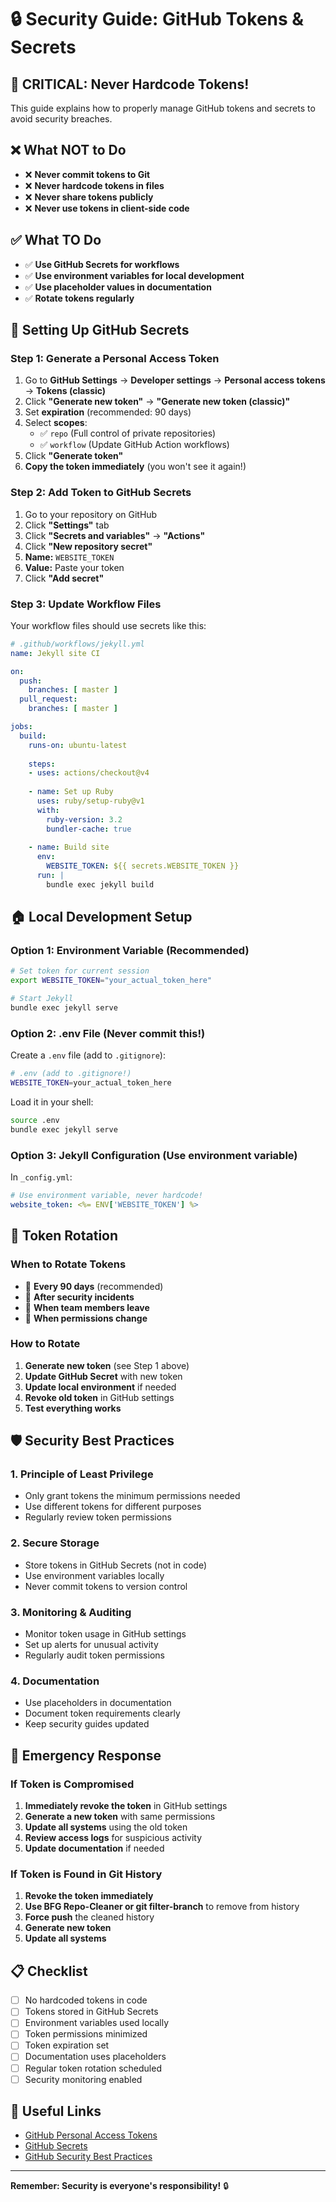# 🔒 Security Guide: GitHub Tokens & Secrets

## 🚨 **CRITICAL: Never Hardcode Tokens!**

This guide explains how to properly manage GitHub tokens and secrets to avoid security breaches.

## ❌ **What NOT to Do**

- ❌ **Never commit tokens to Git**
- ❌ **Never hardcode tokens in files**
- ❌ **Never share tokens publicly**
- ❌ **Never use tokens in client-side code**

## ✅ **What TO Do**

- ✅ **Use GitHub Secrets for workflows**
- ✅ **Use environment variables for local development**
- ✅ **Use placeholder values in documentation**
- ✅ **Rotate tokens regularly**

## 🔧 **Setting Up GitHub Secrets**

### Step 1: Generate a Personal Access Token

1. Go to **GitHub Settings** → **Developer settings** → **Personal access tokens** → **Tokens (classic)**
2. Click **"Generate new token"** → **"Generate new token (classic)"**
3. Set **expiration** (recommended: 90 days)
4. Select **scopes**:
   - ✅ `repo` (Full control of private repositories)
   - ✅ `workflow` (Update GitHub Action workflows)
5. Click **"Generate token"**
6. **Copy the token immediately** (you won't see it again!)

### Step 2: Add Token to GitHub Secrets

1. Go to your repository on GitHub
2. Click **"Settings"** tab
3. Click **"Secrets and variables"** → **"Actions"**
4. Click **"New repository secret"**
5. **Name:** `WEBSITE_TOKEN`
6. **Value:** Paste your token
7. Click **"Add secret"**

### Step 3: Update Workflow Files

Your workflow files should use secrets like this:

```yaml
# .github/workflows/jekyll.yml
name: Jekyll site CI

on:
  push:
    branches: [ master ]
  pull_request:
    branches: [ master ]

jobs:
  build:
    runs-on: ubuntu-latest
    
    steps:
    - uses: actions/checkout@v4
    
    - name: Set up Ruby
      uses: ruby/setup-ruby@v1
      with:
        ruby-version: 3.2
        bundler-cache: true
    
    - name: Build site
      env:
        WEBSITE_TOKEN: ${{ secrets.WEBSITE_TOKEN }}
      run: |
        bundle exec jekyll build
```

## 🏠 **Local Development Setup**

### Option 1: Environment Variable (Recommended)

```bash
# Set token for current session
export WEBSITE_TOKEN="your_actual_token_here"

# Start Jekyll
bundle exec jekyll serve
```

### Option 2: .env File (Never commit this!)

Create a `.env` file (add to `.gitignore`):

```bash
# .env (add to .gitignore!)
WEBSITE_TOKEN=your_actual_token_here
```

Load it in your shell:
```bash
source .env
bundle exec jekyll serve
```

### Option 3: Jekyll Configuration (Use environment variable)

In `_config.yml`:
```yaml
# Use environment variable, never hardcode!
website_token: <%= ENV['WEBSITE_TOKEN'] %>
```

## 🔄 **Token Rotation**

### When to Rotate Tokens

- 🔄 **Every 90 days** (recommended)
- 🔄 **After security incidents**
- 🔄 **When team members leave**
- 🔄 **When permissions change**

### How to Rotate

1. **Generate new token** (see Step 1 above)
2. **Update GitHub Secret** with new token
3. **Update local environment** if needed
4. **Revoke old token** in GitHub settings
5. **Test everything works**

## 🛡️ **Security Best Practices**

### 1. **Principle of Least Privilege**
- Only grant tokens the minimum permissions needed
- Use different tokens for different purposes
- Regularly review token permissions

### 2. **Secure Storage**
- Store tokens in GitHub Secrets (not in code)
- Use environment variables locally
- Never commit tokens to version control

### 3. **Monitoring & Auditing**
- Monitor token usage in GitHub settings
- Set up alerts for unusual activity
- Regularly audit token permissions

### 4. **Documentation**
- Use placeholders in documentation
- Document token requirements clearly
- Keep security guides updated

## 🚨 **Emergency Response**

### If Token is Compromised

1. **Immediately revoke the token** in GitHub settings
2. **Generate a new token** with same permissions
3. **Update all systems** using the old token
4. **Review access logs** for suspicious activity
5. **Update documentation** if needed

### If Token is Found in Git History

1. **Revoke the token immediately**
2. **Use BFG Repo-Cleaner or git filter-branch** to remove from history
3. **Force push** the cleaned history
4. **Generate new token**
5. **Update all systems**

## 📋 **Checklist**

- [ ] No hardcoded tokens in code
- [ ] Tokens stored in GitHub Secrets
- [ ] Environment variables used locally
- [ ] Token permissions minimized
- [ ] Token expiration set
- [ ] Documentation uses placeholders
- [ ] Regular token rotation scheduled
- [ ] Security monitoring enabled

## 🔗 **Useful Links**

- [GitHub Personal Access Tokens](https://docs.github.com/en/authentication/keeping-your-account-and-data-secure/creating-a-personal-access-token)
- [GitHub Secrets](https://docs.github.com/en/actions/security-guides/encrypted-secrets)
- [GitHub Security Best Practices](https://docs.github.com/en/authentication/keeping-your-account-and-data-secure)

---

**Remember: Security is everyone's responsibility!** 🔒 
